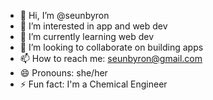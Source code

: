- 👋 Hi, I’m @seunbyron
- 👀 I’m interested in app and web dev
- 🌱 I’m currently learning web dev 
- 💞️ I’m looking to collaborate on building apps 
- 📫 How to reach me: seunbyron@gmail.com
- 😄 Pronouns: she/her
- ⚡ Fun fact: I'm a Chemical Engineer

<!---
seunbyron/seunbyron is a ✨ special ✨ repository because its `README.md` (this file) appears on your GitHub profile.
You can click the Preview link to take a look at your changes.
--->
